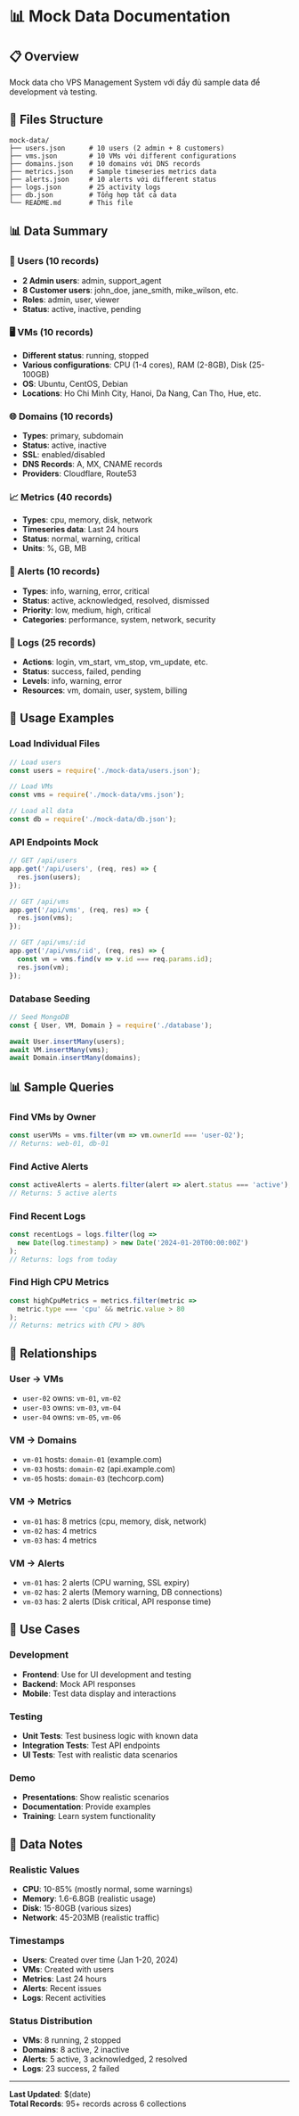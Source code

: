 # 📊 Mock Data Documentation

## 📋 Overview
Mock data cho VPS Management System với đầy đủ sample data để development và testing.

## 📁 Files Structure
```
mock-data/
├── users.json      # 10 users (2 admin + 8 customers)
├── vms.json        # 10 VMs với different configurations
├── domains.json    # 10 domains với DNS records
├── metrics.json    # Sample timeseries metrics data
├── alerts.json     # 10 alerts với different status
├── logs.json       # 25 activity logs
├── db.json         # Tổng hợp tất cả data
└── README.md       # This file
```

## 📊 Data Summary

### 👤 Users (10 records)
- **2 Admin users**: admin, support_agent
- **8 Customer users**: john_doe, jane_smith, mike_wilson, etc.
- **Roles**: admin, user, viewer
- **Status**: active, inactive, pending

### 🖥️ VMs (10 records)
- **Different status**: running, stopped
- **Various configurations**: CPU (1-4 cores), RAM (2-8GB), Disk (25-100GB)
- **OS**: Ubuntu, CentOS, Debian
- **Locations**: Ho Chi Minh City, Hanoi, Da Nang, Can Tho, Hue, etc.

### 🌐 Domains (10 records)
- **Types**: primary, subdomain
- **Status**: active, inactive
- **SSL**: enabled/disabled
- **DNS Records**: A, MX, CNAME records
- **Providers**: Cloudflare, Route53

### 📈 Metrics (40 records)
- **Types**: cpu, memory, disk, network
- **Timeseries data**: Last 24 hours
- **Status**: normal, warning, critical
- **Units**: %, GB, MB

### 🚨 Alerts (10 records)
- **Types**: info, warning, error, critical
- **Status**: active, acknowledged, resolved, dismissed
- **Priority**: low, medium, high, critical
- **Categories**: performance, system, network, security

### 📝 Logs (25 records)
- **Actions**: login, vm_start, vm_stop, vm_update, etc.
- **Status**: success, failed, pending
- **Levels**: info, warning, error
- **Resources**: vm, domain, user, system, billing

## 🔧 Usage Examples

### Load Individual Files
```javascript
// Load users
const users = require('./mock-data/users.json');

// Load VMs
const vms = require('./mock-data/vms.json');

// Load all data
const db = require('./mock-data/db.json');
```

### API Endpoints Mock
```javascript
// GET /api/users
app.get('/api/users', (req, res) => {
  res.json(users);
});

// GET /api/vms
app.get('/api/vms', (req, res) => {
  res.json(vms);
});

// GET /api/vms/:id
app.get('/api/vms/:id', (req, res) => {
  const vm = vms.find(v => v.id === req.params.id);
  res.json(vm);
});
```

### Database Seeding
```javascript
// Seed MongoDB
const { User, VM, Domain } = require('./database');

await User.insertMany(users);
await VM.insertMany(vms);
await Domain.insertMany(domains);
```

## 📊 Sample Queries

### Find VMs by Owner
```javascript
const userVMs = vms.filter(vm => vm.ownerId === 'user-02');
// Returns: web-01, db-01
```

### Find Active Alerts
```javascript
const activeAlerts = alerts.filter(alert => alert.status === 'active');
// Returns: 5 active alerts
```

### Find Recent Logs
```javascript
const recentLogs = logs.filter(log => 
  new Date(log.timestamp) > new Date('2024-01-20T00:00:00Z')
);
// Returns: logs from today
```

### Find High CPU Metrics
```javascript
const highCpuMetrics = metrics.filter(metric => 
  metric.type === 'cpu' && metric.value > 80
);
// Returns: metrics with CPU > 80%
```

## 🔗 Relationships

### User → VMs
- `user-02` owns: `vm-01`, `vm-02`
- `user-03` owns: `vm-03`, `vm-04`
- `user-04` owns: `vm-05`, `vm-06`

### VM → Domains
- `vm-01` hosts: `domain-01` (example.com)
- `vm-03` hosts: `domain-02` (api.example.com)
- `vm-05` hosts: `domain-03` (techcorp.com)

### VM → Metrics
- `vm-01` has: 8 metrics (cpu, memory, disk, network)
- `vm-02` has: 4 metrics
- `vm-03` has: 4 metrics

### VM → Alerts
- `vm-01` has: 2 alerts (CPU warning, SSL expiry)
- `vm-02` has: 2 alerts (Memory warning, DB connections)
- `vm-03` has: 2 alerts (Disk critical, API response time)

## 🎯 Use Cases

### Development
- **Frontend**: Use for UI development and testing
- **Backend**: Mock API responses
- **Mobile**: Test data display and interactions

### Testing
- **Unit Tests**: Test business logic with known data
- **Integration Tests**: Test API endpoints
- **UI Tests**: Test with realistic data scenarios

### Demo
- **Presentations**: Show realistic scenarios
- **Documentation**: Provide examples
- **Training**: Learn system functionality

## 📝 Data Notes

### Realistic Values
- **CPU**: 10-85% (mostly normal, some warnings)
- **Memory**: 1.6-6.8GB (realistic usage)
- **Disk**: 15-80GB (various sizes)
- **Network**: 45-203MB (realistic traffic)

### Timestamps
- **Users**: Created over time (Jan 1-20, 2024)
- **VMs**: Created with users
- **Metrics**: Last 24 hours
- **Alerts**: Recent issues
- **Logs**: Recent activities

### Status Distribution
- **VMs**: 8 running, 2 stopped
- **Domains**: 8 active, 2 inactive
- **Alerts**: 5 active, 3 acknowledged, 2 resolved
- **Logs**: 23 success, 2 failed

---
**Last Updated**: $(date)  
**Total Records**: 95+ records across 6 collections
